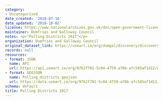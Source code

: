 ```yaml
---
category:
- Uncategorised
date_created: '2018-07-16'
date_updated: '2018-10-02'
license: https://www.nationalarchives.gov.uk/doc/open-government-licence/version/3/
maintainer: Dumfries and Galloway Council
notes: <p>"Polling Districts 2017"</p>
organization: Dumfries and Galloway Council
original_dataset_link: https://usmart.io/org/dumgal/discovery/discovery-view-detail/9414517b-2fcd-47f7-b8eb-8659122454cc
records: null
resources:
- format: JSON
  name: API
  url: https://api.usmart.io/org/9762f781-5c04-4759-a70b-afc585af1d12/df4ef60a-7ca3-43b8-b433-afd3815f2d04/1/urql
- format: GEOJSON
  name: Polling_districts.geojson
  url: https://data.usmart.io/org/9762f781-5c04-4759-a70b-afc585af1d12/resource?resourceGUID=78ba2d5f-a0ef-41fd-8d9b-8ea4ec22c182
schema: default
title: Polling Districts 2017
---
```

